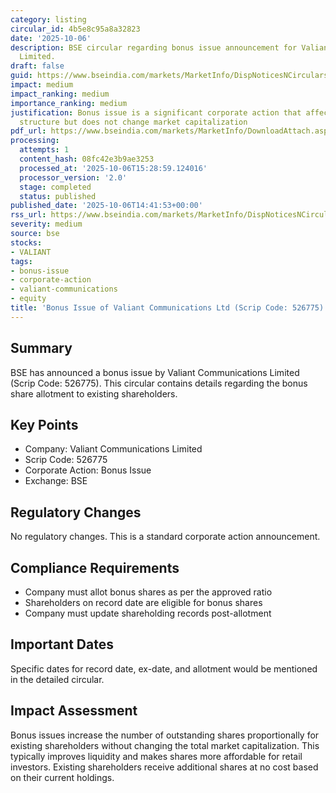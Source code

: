 ```yaml
---
category: listing
circular_id: 4b5e8c95a8a32823
date: '2025-10-06'
description: BSE circular regarding bonus issue announcement for Valiant Communications
  Limited.
draft: false
guid: https://www.bseindia.com/markets/MarketInfo/DispNoticesNCirculars.aspx?Noticeid={C8125BC5-124E-4C50-A614-FEA47D54D13C}&noticeno=20251006-56&dt=10/06/2025&icount=56&totcount=64&flag=0
impact: medium
impact_ranking: medium
importance_ranking: medium
justification: Bonus issue is a significant corporate action that affects shareholding
  structure but does not change market capitalization
pdf_url: https://www.bseindia.com/markets/MarketInfo/DownloadAttach.aspx?id=20251006-56&attachedId=1a37bb4a-b97f-40ea-98a0-b7dde05df17a
processing:
  attempts: 1
  content_hash: 08fc42e3b9ae3253
  processed_at: '2025-10-06T15:28:59.124016'
  processor_version: '2.0'
  stage: completed
  status: published
published_date: '2025-10-06T14:41:53+00:00'
rss_url: https://www.bseindia.com/markets/MarketInfo/DispNoticesNCirculars.aspx?Noticeid={C8125BC5-124E-4C50-A614-FEA47D54D13C}&noticeno=20251006-56&dt=10/06/2025&icount=56&totcount=64&flag=0
severity: medium
source: bse
stocks:
- VALIANT
tags:
- bonus-issue
- corporate-action
- valiant-communications
- equity
title: 'Bonus Issue of Valiant Communications Ltd (Scrip Code: 526775)'
---
```


## Summary

BSE has announced a bonus issue by Valiant Communications Limited (Scrip Code: 526775). This circular contains details regarding the bonus share allotment to existing shareholders.

## Key Points

- Company: Valiant Communications Limited
- Scrip Code: 526775
- Corporate Action: Bonus Issue
- Exchange: BSE

## Regulatory Changes

No regulatory changes. This is a standard corporate action announcement.

## Compliance Requirements

- Company must allot bonus shares as per the approved ratio
- Shareholders on record date are eligible for bonus shares
- Company must update shareholding records post-allotment

## Important Dates

Specific dates for record date, ex-date, and allotment would be mentioned in the detailed circular.

## Impact Assessment

Bonus issues increase the number of outstanding shares proportionally for existing shareholders without changing the total market capitalization. This typically improves liquidity and makes shares more affordable for retail investors. Existing shareholders receive additional shares at no cost based on their current holdings.